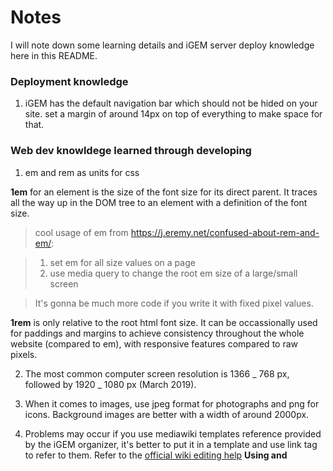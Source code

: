 # Notes

I will note down some learning details and iGEM server deploy knowledge here in this README.

### Deployment knowledge

1. iGEM has the default navigation bar which should not be hided on your site. set a margin of around 14px on top of everything to make space for that.

### Web dev knowldege learned through developing

1.  em and rem as units for css

**1em** for an element is the size of the font size for its direct parent. It traces all the way up in the DOM tree to an element with a definition of the font size.

> cool usage of em from https://j.eremy.net/confused-about-rem-and-em/:

> 1.  set em for all size values on a page
> 2.  use media query to change the root em size of a large/small screen

> It's gonna be much more code if you write it with fixed pixel values.

**1rem** is only relative to the root html font size. It can be occassionally used for paddings and margins to achieve consistency throughout the whole website (compared to em), with responsive features compared to raw pixels.

2. The most common computer screen resolution is 1366 _ 768 px, followed by 1920 _ 1080 px (March 2019).

3. When it comes to images, use jpeg format for photographs and png for icons. Background images are better with a width of around 2000px.

4. Problems may occur if you use mediawiki templates reference provided by the iGEM organizer, it's better to put it in a template and use link tag to refer to them. Refer to the [official wiki editing help](https://2019.igem.org/Resources/Using_HTML_CSS_and_Javascript) **Using <link> and <script> tags to include CSS and Javascript** section for help.
